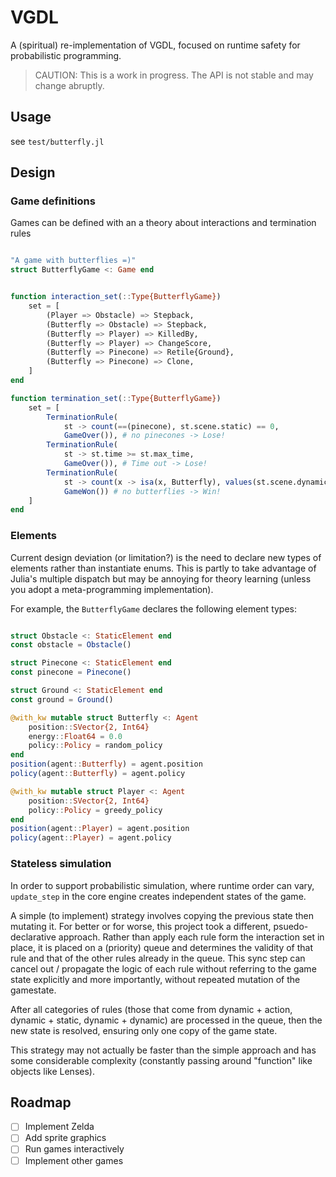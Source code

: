 # VGDL

A (spiritual) re-implementation of VGDL, focused on runtime safety for probabilistic programming.

> CAUTION: This is a work in progress. The API is not stable and may change abruptly. 

## Usage

see `test/butterfly.jl`

## Design

### Game definitions

Games can be defined with an a theory about interactions and termination rules

```julia

"A game with butterflies =)"
struct ButterflyGame <: Game end
```

``` julia

function interaction_set(::Type{ButterflyGame})
    set = [
        (Player => Obstacle) => Stepback,
        (Butterfly => Obstacle) => Stepback,
        (Butterfly => Player) => KilledBy,
        (Butterfly => Player) => ChangeScore,
        (Butterfly => Pinecone) => Retile{Ground},
        (Butterfly => Pinecone) => Clone,
    ]
end

function termination_set(::Type{ButterflyGame})
    set = [
        TerminationRule(
            st -> count(==(pinecone), st.scene.static) == 0,
            GameOver()), # no pinecones -> Lose!
        TerminationRule(
            st -> st.time >= st.max_time,
            GameOver()), # Time out -> Lose!
        TerminationRule(
            st -> count(x -> isa(x, Butterfly), values(st.scene.dynamic)) == 0,
            GameWon()) # no butterflies -> Win!
    ]
end
```


### Elements

Current design deviation (or limitation?) is the need to declare new types of elements rather than instantiate enums. This is partly to take advantage of Julia's multiple dispatch but may be annoying for theory learning (unless you adopt a meta-programming implementation). 

For example, the `ButterflyGame` declares the following element types:
``` julia

struct Obstacle <: StaticElement end
const obstacle = Obstacle()

struct Pinecone <: StaticElement end
const pinecone = Pinecone()

struct Ground <: StaticElement end
const ground = Ground()

@with_kw mutable struct Butterfly <: Agent
    position::SVector{2, Int64}
    energy::Float64 = 0.0
    policy::Policy = random_policy
end
position(agent::Butterfly) = agent.position
policy(agent::Butterfly) = agent.policy

@with_kw mutable struct Player <: Agent
    position::SVector{2, Int64}
    policy::Policy = greedy_policy
end
position(agent::Player) = agent.position
policy(agent::Player) = agent.policy
```

### Stateless simulation

In order to support probabilistic simulation, where runtime order can vary, `update_step` in the core engine creates independent states of the game.

A simple (to implement) strategy involves copying the previous state then mutating it. For better or for worse, this project took a different, psuedo-declarative approach.
Rather than apply each rule form the interaction set in place, it is placed on a (priority) queue and determines the validity of that rule and that of the other rules already in the queue.
This sync step can cancel out / propagate the logic of each rule without referring to the game state explicitly and more importantly, without repeated mutation of the gamestate. 

After all categories of rules (those that come from dynamic + action, dynamic + static, dynamic + dynamic) are processed in the queue, then the new state is resolved, ensuring only one copy of the game state. 

This strategy may not actually be faster than the simple approach and has some considerable complexity (constantly passing around "function" like objects like Lenses).


## Roadmap

- [ ] Implement Zelda
- [ ] Add sprite graphics
- [ ] Run games interactively
- [ ] Implement other games

